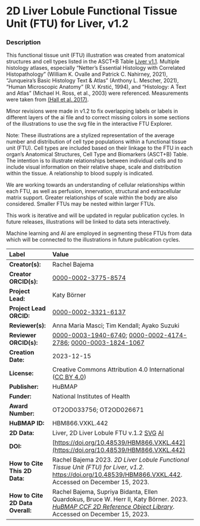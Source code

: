 # 2D Liver Lobule Functional Tissue Unit (FTU) for Liver, v1.2

### Description
This functional tissue unit (FTU) illustration was created from anatomical structures and cell types listed in the ASCT+B Table [Liver v1.1](https://doi.org/10.48539/HBM456.SLDZ.399). Multiple histology atlases, especially “Netter’s Essential Histology with Correlated Histopathology” (William K. Ovalle and Patrick C. Nahirney, 2021), “Junqueira’s Basic Histology Text & Atlas” (Anthony L. Mescher, 2021), “Human Microscopic Anatomy” (R.V. Krstić, 1994), and “Histology: A Text and Atlas” (Michael H. Ross, et al., 2003) were referenced. Measurements were taken from [(Hall et al. 2017)](https://doi.org/10.1038/srep40977).

Minor revisions were made in v1.2 to fix overlapping labels or labels in different layers of the ai file and to correct missing colors in some sections of the illustrations to use the svg file in the interactive FTU Explorer. 

Note: These illustrations are a stylized representation of the average number and distribution of cell type populations within a functional tissue unit (FTU). Cell types are included based on their linkage to the FTU in each organ’s Anatomical Structures, Cell Type and Biomarkers (ASCT+B) Table. The intention is to illustrate relationships between individual cells and to include visual information on their relative shape, scale and distribution within the tissue. A relationship to blood supply is indicated.

We are working towards an understanding of cellular relationships within each FTU, as well as perfusion, innervation, structural and extracellular matrix support. Greater relationships of scale within the body are also considered. Smaller FTUs may be nested within larger FTUs.

This work is iterative and will be updated in regular publication cycles. In future releases, illustrations will be linked to data sets interactively. 

Machine learning and AI are employed in segmenting these FTUs from data which will be connected to the illustrations in future publication cycles.


| Label | Value |
| :------------- |:-------------|
| **Creator(s):** | Rachel Bajema |
| **Creator ORCID(s):** | [0000-0002-3775-8574](https://orcid.org/0000-0002-3775-8574) |
| **Project Lead:** | Katy B&ouml;rner |
| **Project Lead ORCID:** | [0000-0002-3321-6137](https://orcid.org/0000-0002-3321-6137) |
| **Reviewer(s):** | Anna Maria Masci; Tim Kendall; Ayako Suzuki |
| **Reviewer ORCID(s):** | [0000-0003-1940-6740](https://orcid.org/0000-0003-1940-6740); [0000-0002-4174-2786](https://orcid.org/0000-0002-4174-2786); [0000-0003-1824-1067](https://orcid.org/0000-0003-1824-1067) |
| **Creation Date:** | 2023-12-15 |
| **License:** | Creative Commons Attribution 4.0 International ([CC BY 4.0](https://creativecommons.org/licenses/by/4.0/)) |
| **Publisher:** | HuBMAP |
| **Funder:** | National Institutes of Health |
| **Award Number:** |OT2OD033756; OT2OD026671 |
| **HuBMAP ID:** | HBM866.VXKL.442 |
| **2D Data:** | Liver, 2D Liver Lobule FTU v.1.2 [SVG](https://cdn.humanatlas.io/hra-releases/v2.0/2d-ftu/2d-ftu-liver-liver-lobule.svg) [AI](https://cdn.humanatlas.io/hra-releases/v2.0/2d-ftu/2d-ftu-liver-liver-lobule.ai) |
| **DOI:** | [https://doi.org/10.48539/HBM866.VXKL.442](https://doi.org/10.48539/HBM866.VXKL.442) |
| **How to Cite This 2D Data:** | Rachel Bajema 2023. *2D Liver Lobule Functional Tissue Unit (FTU) for Liver, v1.2.* https://doi.org/10.48539/HBM866.VXKL.442. Accessed on December 15, 2023. |
| **How to Cite 2D Data Overall:** | Rachel Bajema, Supriya Bidanta, Ellen Quardokus,  Bruce W. Herr II, Katy Börner. 2023. [*HuBMAP CCF 2D Reference Object Library*](https://humanatlas.io/2d-ftu-illustrations). Accessed on December 15, 2023. |
